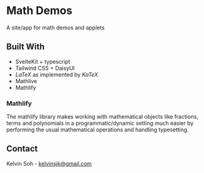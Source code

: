 # Math Demos

A site/app for math demos and applets

## Built With

- SvelteKit + typescript
- Tailwind CSS + DaisyUI
- $LaTeX$ as implemented by $KaTeX$
- Mathlive
- Mathlify

### Mathlify

The mathlify library makes working with mathematical objects like
fractions, terms and polynomials in a programmatic/dynamic
setting much easier by performing the usual mathematical operations
and handling typesetting.

## Contact

Kelvin Soh - kelvinsjk@gmail.com

